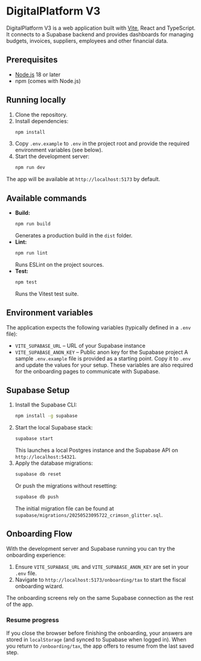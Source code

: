 # DigitalPlatform V3

DigitalPlatform V3 is a web application built with [Vite](https://vitejs.dev/), React and TypeScript. It connects to a Supabase backend and provides dashboards for managing budgets, invoices, suppliers, employees and other financial data.

## Prerequisites

- [Node.js](https://nodejs.org/) 18 or later
- npm (comes with Node.js)

## Running locally

1. Clone the repository.
2. Install dependencies:
   ```bash
   npm install
   ```
3. Copy `.env.example` to `.env` in the project root and provide the required environment variables (see below).
4. Start the development server:
   ```bash
   npm run dev
   ```

The app will be available at `http://localhost:5173` by default.

## Available commands

- **Build:**
  ```bash
  npm run build
  ```
  Generates a production build in the `dist` folder.
- **Lint:**
  ```bash
  npm run lint
  ```
  Runs ESLint on the project sources.
- **Test:**
  ```bash
  npm test
  ```
  Runs the Vitest test suite.

## Environment variables

The application expects the following variables (typically defined in a `.env` file):

- `VITE_SUPABASE_URL` – URL of your Supabase instance
- `VITE_SUPABASE_ANON_KEY` – Public anon key for the Supabase project
A sample `.env.example` file is provided as a starting point. Copy it to `.env` and update the values for your setup. These variables are also required for the onboarding pages to communicate with Supabase.

## Supabase Setup

1. Install the Supabase CLI:
   ```bash
   npm install -g supabase
   ```
2. Start the local Supabase stack:
   ```bash
   supabase start
   ```
   This launches a local Postgres instance and the Supabase API on `http://localhost:54321`.
3. Apply the database migrations:
   ```bash
   supabase db reset
   ```
   Or push the migrations without resetting:
   ```bash
   supabase db push
   ```
   The initial migration file can be found at `supabase/migrations/20250523095722_crimson_glitter.sql`.

## Onboarding Flow

With the development server and Supabase running you can try the onboarding experience:

1. Ensure `VITE_SUPABASE_URL` and `VITE_SUPABASE_ANON_KEY` are set in your `.env` file.
2. Navigate to `http://localhost:5173/onboarding/tax` to start the fiscal onboarding wizard.

The onboarding screens rely on the same Supabase connection as the rest of the app.

### Resume progress

If you close the browser before finishing the onboarding, your answers are stored in `localStorage` (and synced to Supabase when logged in). When you return to `/onboarding/tax`, the app offers to resume from the last saved step.

